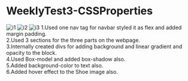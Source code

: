 # WeeklyTest3-CSSProperties
![i1](https://github.com/yadnika10/WeeklyTest3-CSSProperties/assets/122971264/ab585386-fb95-47f5-94cf-b39ddb3667ae)
![i2](https://github.com/yadnika10/WeeklyTest3-CSSProperties/assets/122971264/3a4a1d75-e4da-40a0-8544-165bb0957ce7)
![i3](https://github.com/yadnika10/WeeklyTest3-CSSProperties/assets/122971264/cafa71e2-4358-48ab-befd-effb669c1155)
1.Used one nav tag for navbar styled it as flex and added margin padding.<br>
2.Used 3 sections for the three parts on the webpage.<br>
3.Internally created divs for adding background and linear gradient and opacity to the block.<br>
4.Used Box-model and added box-shadow also.<br>
5.Added background-color to text also.<br>
6.Added hover effect to the Shoe image also.<br>
